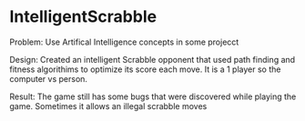 # IntelligentScrabble

Problem: Use Artifical Intelligence concepts in some projecct

Design: Created an intelligent Scrabble opponent that used path finding and fitness algorithims to optimize its score each move. It is a 1 player so the computer vs person.

Result: The game still has some bugs that were discovered while playing the game. Sometimes it allows an illegal scrabble moves
